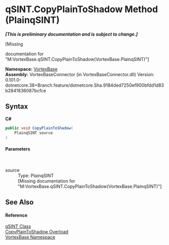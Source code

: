 # qSINT.CopyPlainToShadow Method (PlainqSINT)
 _**\[This is preliminary documentation and is subject to change.\]**_

\[Missing <summary> documentation for "M:VortexBase.qSINT.CopyPlainToShadow(VortexBase.PlainqSINT)"\]

**Namespace:**&nbsp;<a href="N_VortexBase.md">VortexBase</a><br />**Assembly:**&nbsp;VortexBaseConnector (in VortexBaseConnector.dll) Version: 0.101.0-dotnetcore.38+Branch.feature/dotnetcore.Sha.9184ded7250ef900bfdd1d83b2841836087bcfce

## Syntax

**C#**<br />
``` C#
public void CopyPlainToShadow(
	PlainqSINT source
)
```


#### Parameters
&nbsp;<dl><dt>source</dt><dd>Type: PlainqSINT<br />\[Missing <param name="source"/> documentation for "M:VortexBase.qSINT.CopyPlainToShadow(VortexBase.PlainqSINT)"\]</dd></dl>

## See Also


#### Reference
<a href="T_VortexBase_qSINT.md">qSINT Class</a><br /><a href="Overload_VortexBase_qSINT_CopyPlainToShadow.md">CopyPlainToShadow Overload</a><br /><a href="N_VortexBase.md">VortexBase Namespace</a><br />